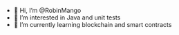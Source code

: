 - 👋 Hi, I’m @RobinMango
- 👀 I’m interested in Java and unit tests
- 🌱 I’m currently learning blockchain and smart contracts

<!---
RobinMango/RobinMango is a ✨ special ✨ repository because its `README.md` (this file) appears on your GitHub profile.
You can click the Preview link to take a look at your changes.
--->

